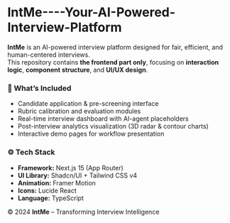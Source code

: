 # IntMe----Your-AI-Powered-Interview-Platform

**IntMe** is an AI-powered interview platform designed for fair, efficient, and human-centered interviews.  
This repository contains **the frontend part only**, focusing on **interaction logic**, **component structure**, and **UI/UX design**.

### 🧩 What’s Included
- Candidate application & pre-screening interface  
- Rubric calibration and evaluation modules  
- Real-time interview dashboard with AI-agent placeholders  
- Post-interview analytics visualization (3D radar & contour charts)  
- Interactive demo pages for workflow presentation  

### ⚙️ Tech Stack
- **Framework:** Next.js 15 (App Router)  
- **UI Library:** Shadcn/UI + Tailwind CSS v4  
- **Animation:** Framer Motion  
- **Icons:** Lucide React  
- **Language:** TypeScript  


© 2024 **IntMe** – Transforming Interview Intelligence
